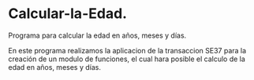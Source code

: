 # Calcular-la-Edad.
Programa para calcular la edad en años, meses y días.

En este programa realizamos la aplicacion de la transaccion SE37
para la creación de un modulo de funciones, el cual hara posible 
el calculo de la edad en años, meses y días.
